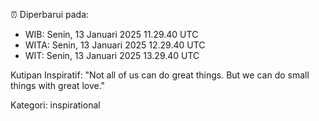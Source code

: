 ⏰ Diperbarui pada:
- WIB: Senin, 13 Januari 2025 11.29.40 UTC
- WITA: Senin, 13 Januari 2025 12.29.40 UTC
- WIT: Senin, 13 Januari 2025 13.29.40 UTC

Kutipan Inspiratif:
"Not all of us can do great things. But we can do small things with great love."


Kategori: inspirational

